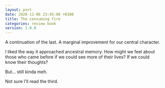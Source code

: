 ```yaml
---
layout: post
date: 2020-11-06 23:45:00 +0100
title: The consuming fire
categories: review book
version: 1.0.0
---
```


A continuation of the last. A marginal improvement for our central character.

I liked the way it approached ancestral memory. How might we feel about those who came before if we could see more of their lives? If we could know their thoughts?

But... still kinda meh.

Not sure I'll read the third.
